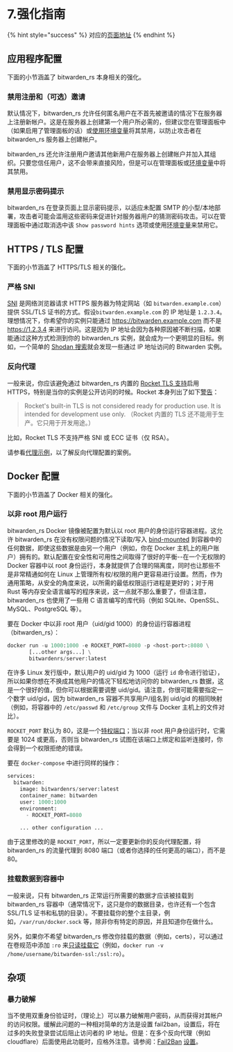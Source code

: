 # 7.强化指南

{% hint style="success" %}
对应的[页面地址](https://github.com/dani-garcia/bitwarden_rs/wiki/Hardening-Guide)
{% endhint %}

## 应用程序配置 <a id="application-configuration"></a>

下面的小节涵盖了 bitwarden\_rs 本身相关的强化。

### 禁用注册和（可选）邀请 <a id="disable-registration-and-optionally-invitations"></a>

默认情况下，bitwarden\_rs 允许任何匿名用户在不首先被邀请的情况下在服务器上注册新帐户。这是在服务器上创建第一个用户所必需的，但建议您在管理面板中（如果启用了管理面板的话）或[使用环境变量](../configuration/disable-registration-of-new-users.md)将其禁用，以防止攻击者在 bitwarden\_rs 服务器上创建帐户。

bitwarden\_rs 还允许注册用户邀请其他新用户在服务器上创建帐户并加入其组织。只要您信任用户，这不会带来直接风险，但是可以在管理面板或[环境变量](../configuration/disable-invitations.md)中将其禁用。

### 禁用显示密码提示 <a id="disable-password-hint-display"></a>

bitwarden\_rs 在登录页面上显示密码提示，以适应未配置 SMTP 的小型/本地部署，攻击者可能会滥用这些密码来促进针对服务器用户的猜测密码攻击。可以在管理面板中通过取消选中该 `Show password hints` 选项或使用[环境变量](../configuration/password-hint-display.md)来禁用它。

## HTTPS / TLS 配置 <a id="https-tls-configuration"></a>

下面的小节涵盖了 HTTPS/TLS 相关的强化。

### 严格 SNI <a id="strict-sni"></a>

[SNI](https://zh.wikipedia.org/wiki/%E6%9C%8D%E5%8A%A1%E5%99%A8%E5%90%8D%E7%A7%B0%E6%8C%87%E7%A4%BA) 是网络浏览器请求 HTTPS 服务器为特定网站（如 `bitwarden.example.com`）提供 SSL/TLS 证书的方式。假设`bitwarden.example.com` 的 IP 地址是 `1.2.3.4`。理想情况下，你希望你的实例只能通过 https://bitwarden.example.com 而不是 https://1.2.3.4 来进行访问。这是因为 IP 地址会因为各种原因被不断扫描，如果能通过这种方式检测到你的 bitwarden\_rs 实例，就会成为一个更明显的目标。例如，一个简单的 [Shodan 搜索](https://www.shodan.io/search?query=bitwarden)就会发现一些通过 IP 地址访问的 Bitwarden 实例。

### 反向代理 <a id="reverse-proxying"></a>

一般来说，你应该避免通过 bitwarden\_rs 内置的 [Rocket TLS 支持](../configuration/enabling-https.md)启用 HTTPS，特别是当你的实例是公开访问的时候。Rocket 本身列出了如下[警告](https://rocket.rs/v0.4/guide/configuration/#configuring-tls)：

> Rocket's built-in TLS is not considered ready for production use. It is intended for development use only. （Rocket 内置的 TLS 还不能用于生产。它只用于开发用途。）

比如，Rocket TLS 不支持严格 SNI 或 ECC 证书（仅 RSA）。

请参看[代理示例](../deployment/proxy-examples.md)，以了解反向代理配置的案例。

## Docker 配置 <a id="docker-configuration"></a>

下面的小节涵盖了 Docker 相关的强化。

### 以非 root 用户运行 <a id="run-as-a-non-root-user"></a>

bitwarden\_rs Docker 镜像被配置为默认以 root 用户的身份运行容器进程。这允许 bitwarden\_rs 在没有权限问题的情况下读取/写入 [bind-mounted](https://docs.docker.com/storage/bind-mounts/) 到容器中的任何数据，即使这些数据是由另一个用户（例如，你在 Docker 主机上的用户账户）拥有的。默认配置在安全性和可用性之间取得了很好的平衡--在一个无权限的 Docker 容器中以 root 身份运行，本身就提供了合理的隔离度，同时也让那些不是非常精通如何在 Linux 上管理所有权/权限的用户更容易进行设置。然而，作为通用策略，从安全的角度来说，以所需的最低权限运行进程是更好的；对于用 Rust 等内存安全语言编写的程序来说，这一点就不那么重要了，但请注意，bitwarden\_rs 也使用了一些用 C 语言编写的库代码（例如 SQLite、OpenSSL、MySQL、PostgreSQL 等）。

要在 Docker 中以非 root 用户（uid/gid 1000）的身份运行容器进程（bitwarden\_rs）：

```python
docker run -u 1000:1000 -e ROCKET_PORT=8080 -p <host-port>:8080 \
       [...other args...] \
       bitwardenrs/server:latest
```

在许多 Linux 发行版中，默认用户的 uid/gid 为 1000（运行 `id` 命令进行验证），所以如果你想在不换成其他用户的情况下轻松地访问你的 bitwarden\_rs 数据，这是一个很好的值，但你可以根据需要调整 uid/gid。请注意，你很可能需要指定一个数字 uid/gid，因为 bitwarden\_rs 容器不共享用户/组名到 uid/gid 的相同映射（例如，将容器中的 `/etc/passwd` 和 `/etc/group` 文件与 Docker 主机上的文件对比）。

`ROCKET_PORT` 默认为 80，这是一个[特权端口](https://www.w3.org/Daemon/User/Installation/PrivilegedPorts.html)；当以非 root 用户身份运行时，它需要是 1024 或更高，否则当 bitwarden\_rs 试图在该端口上绑定和监听连接时，你会得到一个权限拒绝的错误。

要在 `docker-compose` 中进行同样的操作：

```python
services:
  bitwarden:
    image: bitwardenrs/server:latest
    container_name: bitwarden
    user: 1000:1000
    environment:
      - ROCKET_PORT=8080

    ... other configuration ...
```

由于这里修改的是 `ROCKET_PORT`，所以一定要更新你的反向代理配置，将 bitwarden\_rs 的流量代理到 8080 端口（或者你选择的任何更高的端口），而不是 80。

### 挂载数据到容器中 <a id="mounting-data-into-the-container"></a>

一般来说，只有 bitwarden\_rs 正常运行所需要的数据才应该被挂载到 bitwarden\_rs 容器中（通常情况下，这只是你的数据目录，也许还有一个包含 SSL/TLS 证书和私钥的目录）。不要挂载你的整个主目录，例如，`/var/run/docker.sock` 等，除非你有特定的原因，并且知道你在做什么。

另外，如果你不希望 bitwarden\_rs 修改你挂载的数据（例如，certs），可以通过在卷规范中添加 `:ro` 来[只读挂载它](https://docs.docker.com/storage/bind-mounts/#use-a-read-only-bind-mount)（例如，`docker run -v /home/username/bitwarden-ssl:/ssl:ro`）。

## 杂项 <a id="miscellaneous"></a>

### 暴力破解 <a id="brute-force-mitigation"></a>

当不使用双重身份验证时，（理论上）可以暴力破解用户密码，从而获得对其帐户的访问权限。缓解此问题的一种相对简单的方法是设置 fail2ban，设置后，将在过多的失败登录尝试后阻止访问者的 IP 地址。但是：在多个反向代理（例如 cloudflare）后面使用此功能时，应格外注意。请参阅：[Fail2Ban](https://github.com/dani-garcia/bitwarden_rs/wiki/Fail2Ban-Setup) [设置](https://github.com/dani-garcia/bitwarden_rs/wiki/Fail2Ban-Setup)。

